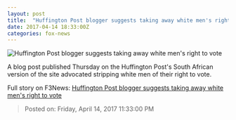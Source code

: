 ```yaml
---
layout: post
title:  "Huffington Post blogger suggests taking away white men's right to vote"
date: 2017-04-14 18:33:00Z
categories: fox-news
---
```


![Huffington Post blogger suggests taking away white men's right to vote](http://a57.foxnews.com/images.foxnews.com/content/fox-news/us/2017/04/14/huffington-post-blogger-suggests-taking-away-white-mens-right-to-vote/_jcr_content/par/featured-media/media-0.img.jpg/0/0/1492195155010.jpg?ve=1)

A blog post published Thursday on the Huffington Post's South African version of the site advocated stripping white men of their right to vote.


Full story on F3News: [Huffington Post blogger suggests taking away white men's right to vote](http://www.f3nws.com/n/3TX2YD)

> Posted on: Friday, April 14, 2017 11:33:00 PM
